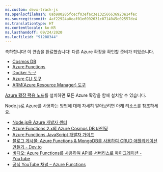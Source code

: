 ```yaml
---
ms.custom: devx-track-js
ms.openlocfilehash: 0ab980285fcecf03efac3e132566636923e14fec
ms.sourcegitcommit: 4af22924a0eaf01e6902631c0714045c02557de4
ms.translationtype: HT
ms.contentlocale: ko-KR
ms.lasthandoff: 09/24/2020
ms.locfileid: "91208344"
---
```

축하합니다! 이 연습을 완료했습니다! 다른 Azure 확장을 확인할 준비가 되었습니다.

* [Cosmos DB](https://marketplace.visualstudio.com/items?itemName=ms-azuretools.vscode-cosmosdb)
* [Azure Functions](https://marketplace.visualstudio.com/items?itemName=ms-azuretools.vscode-azurefunctions)
* [Docker 도구](https://marketplace.visualstudio.com/items?itemName=ms-azuretools.vscode-docker)
* [Azure CLI 도구](https://marketplace.visualstudio.com/items?itemName=ms-vscode.azurecli)
* [ARM(Azure Resource Manager) 도구](https://marketplace.visualstudio.com/items?itemName=msazurermtools.azurerm-vscode-tools)

[Azure 확장 팩용 노드](https://marketplace.visualstudio.com/items?itemName=ms-vscode.vscode-node-azure-pack)를 설치하면 모든 Azure 확장을 함께 설치할 수 있습니다.

Node.js로 Azure를 사용하는 방법에 대해 자세히 알아보려면 아래 리소스를 참조하세요.

* [Node.js용 Azure 개발자 센터](../index.yml)
* [Azure Functions 2.x의 Azure Cosmos DB 바인딩](/azure/azure-functions/functions-bindings-cosmosdb-v2?tabs=javascript)
* [Azure Functions JavaScript 개발자 가이드](/azure/azure-functions/functions-reference-node)
* [블로그 게시물: Azure Functions & MongoDB를 사용하여 CRUD 애플리케이션 만들기 - Dev.to](https://dev.to/azure/ezra-s-potluck-day-4-of-25daysofserverless-challenge-4pd6)
* [비디오: Azure Functions를 사용하여 API를 서버리스로 마이그레이션 - YouTube](https://youtu.be/89WXgaY-NqY)
* [공식 YouTube 채널 – Azure Functions](https://www.youtube.com/channel/UCtUYj6As_XFkOooUFnsJbYg)